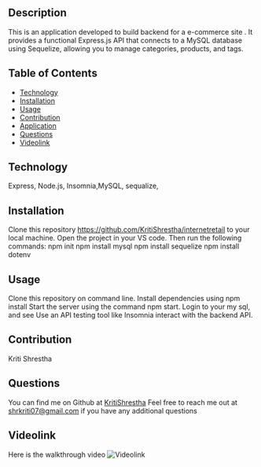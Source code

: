 ## Description
This is an application developed to build  backend for a e-commerce site . It provides a functional Express.js API that connects to a MySQL database using Sequelize, allowing you to manage categories, products, and tags.

## Table of Contents
- [Technology](#technology)
- [Installation](#installation)
- [Usage](#usage)
- [Contribution](#contribution)
- [Application](#application)
- [Questions](#questions)
- [Videolink](#Videolink)

## Technology
Express, Node.js, Insomnia,MySQL, sequalize, 

## Installation
Clone this repository https://github.com/KritiShrestha/internetretail to your local machine. Open the project in your VS code. Then run the following commands:
npm init
npm install mysql
npm install sequelize
npm install dotenv

## Usage
Clone this repository on command line. 
Install dependencies using npm install
Start the server using the command npm start.
Login to your my sql, and see
Use an API testing tool like Insomnia  interact with the backend API.

        
## Contribution
Kriti Shrestha

## Questions
You can find me on Github at [KritiShrestha](https://github.com/KritiShrestha)
Feel free to reach me out at shrkriti07@gmail.com if you have any additional questions

## Videolink
Here is the walkthrough video ![Videolink]([internetretail.webm](https://github.com/KritiShrestha/Internet-Retail/assets/119089669/dc9a3ec1-6007-413a-b0ca-c80b199e19fc))



